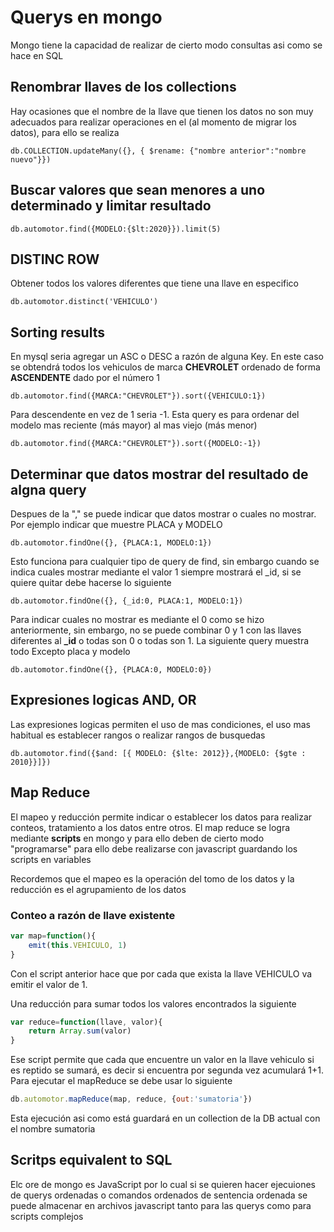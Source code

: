 # Querys en mongo
Mongo tiene la capacidad de realizar de cierto modo consultas asi como se hace en SQL



## Renombrar llaves de los collections
Hay ocasiones que el nombre de la llave que tienen los datos no son muy adecuados para realizar operaciones en el (al momento de migrar los datos), para ello se realiza

```
db.COLLECTION.updateMany({}, { $rename: {"nombre anterior":"nombre nuevo"}})
```

## Buscar valores que sean menores a uno determinado y limitar resultado
```
db.automotor.find({MODELO:{$lt:2020}}).limit(5)
```

## DISTINC ROW 
Obtener todos los valores diferentes que tiene una llave en especifico
```
db.automotor.distinct('VEHICULO')
```

## Sorting results
En mysql seria agregar un ASC o DESC a razón de alguna Key. En este caso se obtendrá todos los vehiculos de marca **CHEVROLET** ordenado de forma **ASCENDENTE** dado por el número 1
```
db.automotor.find({MARCA:"CHEVROLET"}).sort({VEHICULO:1})
```

Para descendente en vez de 1 seria -1. Esta query es para ordenar del modelo mas reciente (más mayor) al mas viejo (más menor)
```
db.automotor.find({MARCA:"CHEVROLET"}).sort({MODELO:-1})
```

## Determinar que datos mostrar del resultado de algna query
Despues de la "," se puede indicar que datos mostrar o cuales no mostrar. Por ejemplo indicar que muestre PLACA y MODELO

```
db.automotor.findOne({}, {PLACA:1, MODELO:1})
```

Esto funciona para cualquier tipo de query de find, sin embargo cuando se indica cuales mostrar mediante el valor 1 siempre mostrará el _id, si se quiere quitar debe hacerse lo siguiente

```
db.automotor.findOne({}, {_id:0, PLACA:1, MODELO:1})
```

Para indicar cuales no mostrar es mediante el 0 como se hizo anteriormente, sin embargo, no se puede combinar 0 y 1 con las llaves diferentes al **_id** o todas son 0 o todas son 1. La siguiente query muestra todo Excepto placa y modelo

```
db.automotor.findOne({}, {PLACA:0, MODELO:0})
```

## Expresiones logicas AND, OR
Las expresiones logicas permiten el uso de mas condiciones, el uso mas habitual es establecer rangos o realizar rangos de busquedas

```
db.automotor.find({$and: [{ MODELO: {$lte: 2012}},{MODELO: {$gte : 2010}}]})
```

## Map Reduce
El mapeo y reducción permite indicar o establecer los datos para realizar conteos, tratamiento a los datos entre otros. El map reduce se logra mediante **scripts** en mongo y para ello deben de cierto modo "programarse" para ello debe realizarse con javascript guardando los scripts en variables

Recordemos que el mapeo es la operación del tomo de los datos y la reducción es el agrupamiento de los datos

### Conteo a razón de llave existente

```javascript
var map=function(){
    emit(this.VEHICULO, 1)
}
```

Con el script anterior hace que por cada que exista la llave VEHICULO va emitir el valor de 1.

Una reducción para sumar todos los valores encontrados la siguiente

```javascript
var reduce=function(llave, valor){
    return Array.sum(valor)
}
```

Ese script permite que cada que encuentre un valor en la llave vehiculo si es reptido se sumará, es decir si encuentra por segunda vez acumulará 1+1. Para ejecutar el mapReduce se debe usar lo siguiente
```javascript
db.automotor.mapReduce(map, reduce, {out:'sumatoria'})
```

Esta ejecución asi como está guardará en un collection de la DB actual con el nombre sumatoria

## Scritps equivalent to SQL
Elc ore de mongo es JavaScript por lo cual si se quieren hacer ejecuiones de querys ordenadas o comandos ordenados de sentencia ordenada se puede almacenar en archivos javascript tanto para las querys como para scripts complejos
